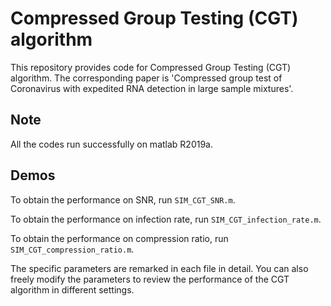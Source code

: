 # Compressed Group Testing (CGT) algorithm

This repository provides code for Compressed Group Testing (CGT) algorithm. The corresponding paper is 'Compressed group test of Coronavirus with expedited RNA detection in large sample mixtures'.

## Note
All the codes run successfully on matlab R2019a. 

## Demos

To obtain the performance on SNR, run ``SIM_CGT_SNR.m``.

To obtain the performance on infection rate, run ``SIM_CGT_infection_rate.m``.

To obtain the performance on compression ratio, run ``SIM_CGT_compression_ratio.m``.

The specific parameters are remarked in each file in detail. You can also freely modify the parameters to review the performance of the CGT algorithm in different settings.
